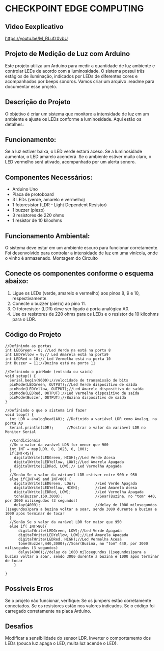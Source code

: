 # CHECKPOINT EDGE COMPUTING

## Video Eexplicativo
https://youtu.be/M_RLufz0vbU

## Projeto de Medição de Luz com Arduino
Este projeto utiliza um Arduino para medir a quantidade de luz ambiente e controlar LEDs de acordo com a luminosidade. O sistema possui três estágios de iluminação, indicados por LEDs de diferentes cores e acompanhados por beeps sonoros. Vamos criar um arquivo .readme para documentar esse projeto.

## Descrição do Projeto
O objetivo é criar um sistema que monitore a intensidade de luz em um ambiente e ajuste os LEDs conforme a luminosidade. Aqui estão os detalhes:

## Funcionamento:
Se a luz estiver baixa, o LED verde estará aceso.
Se a luminosidade aumentar, o LED amarelo acenderá.
Se o ambiente estiver muito claro, o LED vermelho será ativado, acompanhado por um alerta sonoro.

## Componentes Necessários:
* Arduino Uno
* Placa de protoboard
* 3 LEDs (verde, amarelo e vermelho)
* 1 fotoresistor (LDR - Light Dependent Resistor)
* 1 buzzer (piezo)
* 3 resistores de 220 ohms
* 1 resistor de 10 kiloohms
  
## Funcionamento Ambiental:
O sistema deve estar em um ambiente escuro para funcionar corretamente.
Foi desenvolvido para controlar a intensidade de luz em uma vinícola, onde o vinho é armazenado.
Montagem do Circuito

## Conecte os componentes conforme o esquema abaixo:
1. Ligue os LEDs (verde, amarelo e vermelho) aos pinos 8, 9 e 10, respectivamente.
2. Conecte o buzzer (piezo) ao pino 11.
3. O fotoresistor (LDR) deve ser ligado à porta analógica A0.
4. Use os resistores de 220 ohms para os LEDs e o resistor de 10 kiloohms para o LDR.

## Código do Projeto
~~~arduino
//Definindo as portas
int LEDGreen = 8; //Led Verde na está na porta 8
int LEDYellow = 9;// Led Amarela está na porta9 
int LEDRed = 10;// Led Vermelha está na porta 10
int Buzzer = 11;//Buzina está na porta 11

//Definindo o pinMode (entrada ou saida)
void setup() {
  Serial.begin(9600);//velocidade de transmissão de bits
  pinMode(LEDGreen, OUTPUT);//Led Verde dispositivo de saída
  pinMode(LEDYellow, OUTPUT);//Led Amarelo dispositivo de saída
  pinMode(LEDRed, OUTPUT);//Led Vermelha dispositivo de saída
  pinMode(Buzzer, OUTPUT);//Buzina dispositivo de saída
}

//Definindo o que o sistema irá fazer
void loop() {
  int LDR = analogRead(A0); //Definido a variável LDR como Analog, na porta A0
  Serial.println(LDR);      //Mostrar o valor da variável LDR no Monitor Serial
  
  //Condicionais
  //Se o valor da varável LDR for menor que 900
  int INT = map(LDR, 0, 1023, 0, 100);
  if(INT<45){
    digitalWrite(LEDGreen, HIGH);//Led Verde Acesa
    digitalWrite(LEDYellow, LOW);//Led Amarela Apagada
    digitalWrite(LEDRed, LOW);// Led Vermelha Apagada
  }
  //Senão Se o valor da váriavel LDR estiver entre 900 e 950
  else if(INT>45 and INT<80) {
    digitalWrite(LEDGreen, LOW);         //Led Verde Apagada
    digitalWrite(LEDYellow, HIGH);       //Led Amarela Acesa
    digitalWrite(LEDRed, LOW);           //Led Vermelha Apagada
    tone(Buzzer,150,3000);               //Soar(Buzina, no "tom" 440, por 3000 milisegudos (3 segundos)
    delay(4000);                         //delay de 1000 milosegundos (1segundos)para a buzina voltar a soar, sendo 3000 durente a buzina e 1000 após terminar de tocar
  }
  //Senão Se o valor da varável LDR for maior que 950
  else if( INT>80){
      digitalWrite(LEDGreen, LOW);//Led Verde Apagada
      digitalWrite(LEDYellow, LOW);//Led Amarela Apagada
      digitalWrite(LEDRed, HIGH);//Led Vermelha Acesa
      tone(Buzzer,440,3000);//Soar(Buzina, no "tom" 440, por 3000 milisegudos (3 segundos)
      delay(4000);//delay de 1000 milosegundos (1segundos)para a buzina voltar a soar, sendo 3000 durente a buzina e 1000 após terminar de tocar
    }
           
}
~~~

## Possíveis Erros
Se o projeto não funcionar, verifique:
Se os jumpers estão corretamente conectados.
Se os resistores estão nos valores indicados.
Se o código foi carregado corretamente na placa Arduino.

## Desafios
Modificar a sensibilidade do sensor LDR.
Inverter o comportamento dos LEDs (pouca luz apaga o LED, muita luz acende o LED).
